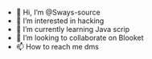 - 👋 Hi, I’m @Sways-source
- 👀 I’m interested in hacking
- 🌱 I’m currently learning Java scrip
- 💞️ I’m looking to collaborate on Blooket
- 📫 How to reach me dms

<!---
Sways-source/Sways-source is a ✨ special ✨ repository because its `README.md` (this file) appears on your GitHub profile.
You can click the Preview link to take a look at your changes.
--->
